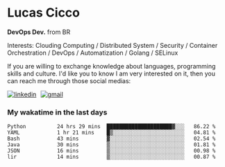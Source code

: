 # Lucas Cicco

**DevOps Dev.** from BR

Interests: Clouding Computing / Distributed System / Security / Container Orchestration / DevOps / Automatization / Golang / SELinux

If you are willing to exchange knowledge about languages, programming skills and culture. I'd like you to know I am very interested on it, then you can reach me through those social medias:

<div style="display: flex; align-items: center; gap: 10px;">
  <a href="https://www.linkedin.com/in/lucas-vitor-de-cicco" target="_blank">
    <img
      src="https://img.shields.io/badge/-LinkedIn-%230077B5?style=for-the-badge&logo=linkedin&logoColor=white"
      alt="linkedin"
      target="_blank" 
    />
  </a>
  <a href="mailto:lucasvitorx1@gmail.com">
      <img
        src="https://img.shields.io/badge/-Gmail-%23333?style=for-the-badge&logo=gmail&logoColor=white"
        alt="gmail"
        target="_blank"
      />
  </a>
</div>

### My wakatime in the last days

<!--START_SECTION:waka-->

```text
Python          24 hrs 29 mins  █████████████████████▓░░░   86.22 %
YAML            1 hr 21 mins    █▒░░░░░░░░░░░░░░░░░░░░░░░   04.81 %
Bash            43 mins         ▓░░░░░░░░░░░░░░░░░░░░░░░░   02.54 %
Java            30 mins         ▒░░░░░░░░░░░░░░░░░░░░░░░░   01.81 %
JSON            16 mins         ▒░░░░░░░░░░░░░░░░░░░░░░░░   00.98 %
lir             14 mins         ▒░░░░░░░░░░░░░░░░░░░░░░░░   00.87 %
```

<!--END_SECTION:waka-->
